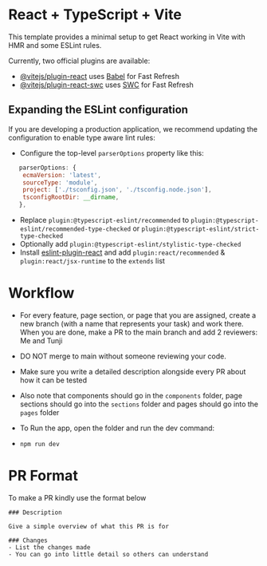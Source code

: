 # React + TypeScript + Vite

This template provides a minimal setup to get React working in Vite with HMR and some ESLint rules.

Currently, two official plugins are available:

-   [@vitejs/plugin-react](https://github.com/vitejs/vite-plugin-react/blob/main/packages/plugin-react/README.md) uses [Babel](https://babeljs.io/) for Fast Refresh
-   [@vitejs/plugin-react-swc](https://github.com/vitejs/vite-plugin-react-swc) uses [SWC](https://swc.rs/) for Fast Refresh

## Expanding the ESLint configuration

If you are developing a production application, we recommend updating the configuration to enable type aware lint rules:

-   Configure the top-level `parserOptions` property like this:

```js
   parserOptions: {
    ecmaVersion: 'latest',
    sourceType: 'module',
    project: ['./tsconfig.json', './tsconfig.node.json'],
    tsconfigRootDir: __dirname,
   },
```

-   Replace `plugin:@typescript-eslint/recommended` to `plugin:@typescript-eslint/recommended-type-checked` or `plugin:@typescript-eslint/strict-type-checked`
-   Optionally add `plugin:@typescript-eslint/stylistic-type-checked`
-   Install [eslint-plugin-react](https://github.com/jsx-eslint/eslint-plugin-react) and add `plugin:react/recommended` & `plugin:react/jsx-runtime` to the `extends` list

# Workflow

-   For every feature, page section, or page that you are assigned, create a new branch (with a name that represents your task) and work there.
    When you are done, make a PR to the main branch and add 2 reviewers: Me and Tunji
-   DO NOT merge to main without someone reviewing your code.
-   Make sure you write a detailed description alongside every PR about how it can be tested

-   Also note that components should go in the `components` folder, page sections should go into the `sections` folder and pages should go into the `pages` folder

-   To Run the app, open the folder and run the dev command:
-   `npm run dev`

# PR Format
To make a PR kindly use the format below
```
### Description

Give a simple overview of what this PR is for

### Changes
- List the changes made 
- You can go into little detail so others can understand
```